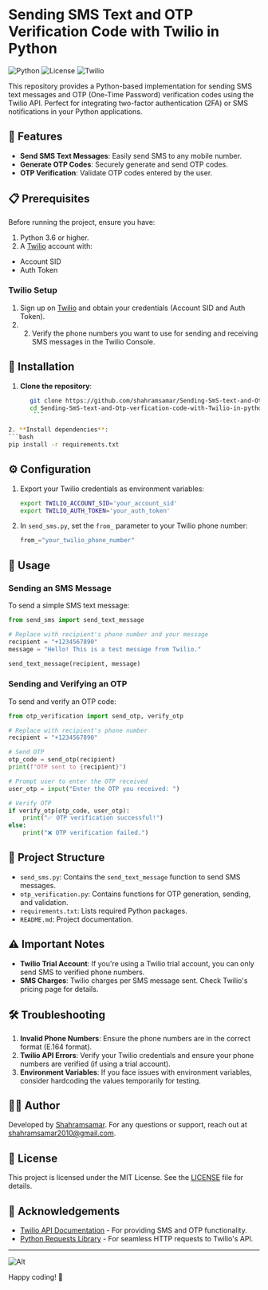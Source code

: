 # Sending SMS Text and OTP Verification Code with Twilio in Python 

![Python](https://img.shields.io/badge/Python-3.6%2B-blue)
![License](https://img.shields.io/badge/License-MIT-green)
![Twilio](https://img.shields.io/badge/Twilio-SMS-red)

 This repository provides a Python-based implementation for sending SMS text messages and OTP (One-Time Password) verification codes using the Twilio API. Perfect for integrating two-factor authentication (2FA) or SMS notifications in your Python applications. 

 ## 📜 Features 

- **Send SMS Text Messages**: Easily send SMS to any mobile number. 
- **Generate OTP Codes**: Securely generate and send OTP codes. 
- **OTP Verification**: Validate OTP codes entered by the user. 
## 📋 Prerequisites 

 Before running the project, ensure you have: 

1. Python 3.6 or higher. 
 2. A [Twilio](https://www.twilio.com) account with:
   - Account SID 
   - Auth Token 

 ### Twilio Setup 

1. Sign up on [Twilio](https://www.twilio.com/try-twilio) and obtain your credentials (Account SID and Auth Token).
2. 2. Verify the phone numbers you want to use for sending and receiving SMS messages in the Twilio Console. 

 ## 🚀 Installation 

 1. **Clone the repository**: 
   ```bash 
         git clone https://github.com/shahramsamar/Sending-SmS-text-and-Otp-verfication-code-with-Twilio-in-python
         cd Sending-SmS-text-and-Otp-verfication-code-with-Twilio-in-python 
          ``` 

 2. **Install dependencies**: 
   ```bash 
   pip install -r requirements.txt
   ``` 

## ⚙️ Configuration 

1. Export your Twilio credentials as environment variables: 
    ```bash 
    export TWILIO_ACCOUNT_SID='your_account_sid' 
    export TWILIO_AUTH_TOKEN='your_auth_token'
    ``` 

 2. In `send_sms.py`, set the `from_` parameter to your Twilio phone number: 
    ```python 
    from_="your_twilio_phone_number" 
    ``` 

 ## 📝 Usage 

 ### Sending an SMS Message 

 To send a simple SMS text message: 

 ```python 
 from send_sms import send_text_message 

 # Replace with recipient's phone number and your message 
 recipient = "+1234567890" 
 message = "Hello! This is a test message from Twilio." 

 send_text_message(recipient, message) 
 ``` 

 ### Sending and Verifying an OTP 

 To send and verify an OTP code: 

 ```python 
 from otp_verification import send_otp, verify_otp 

 # Replace with recipient's phone number 
 recipient = "+1234567890" 

 # Send OTP 
 otp_code = send_otp(recipient) 
 print(f"OTP sent to {recipient}") 

 # Prompt user to enter the OTP received 
 user_otp = input("Enter the OTP you received: ") 

 # Verify OTP 
 if verify_otp(otp_code, user_otp): 
     print("✅ OTP verification successful!") 
 else: 
     print("❌ OTP verification failed.") 
 ``` 

 ## 📁 Project Structure 

 - `send_sms.py`: Contains the `send_text_message` function to send SMS messages. 
 - `otp_verification.py`: Contains functions for OTP generation, sending, and validation. 
 - `requirements.txt`: Lists required Python packages. 
 - `README.md`: Project documentation. 

 ## ⚠️ Important Notes 

 - **Twilio Trial Account**: If you're using a Twilio trial account, you can only send SMS to verified phone numbers. 
 - **SMS Charges**: Twilio charges per SMS message sent. Check Twilio's pricing page for details. 

 ## 🛠️ Troubleshooting 

 1. **Invalid Phone Numbers**: Ensure the phone numbers are in the correct format (E.164 format). 
 2. **Twilio API Errors**: Verify your Twilio credentials and ensure your phone numbers are verified (if using a trial account). 
 3. **Environment Variables**: If you face issues with environment variables, consider hardcoding the values temporarily for testing. 

 ## 🧑‍💻 Author 

 Developed by [Shahramsamar](https://github.com/shahramsamar). For any questions or support, reach out at [shahramsamar2010@gmail.com](mailto:shahramsamar2010@gmail.com). 

 ## 📜 License 

 This project is licensed under the MIT License. See the [LICENSE](LICENSE) file for details. 

 ## 🙌 Acknowledgements 

 - [Twilio API Documentation](https://www.twilio.com/docs/usage/api) - For providing SMS and OTP functionality. 
 - [Python Requests Library](https://requests.readthedocs.io/) - For seamless HTTP requests to Twilio's API. 

 --- 
![Alt](https://repobeats.axiom.co/api/embed/eabe6508a91fa38b4ace0060919094363916f544.svg "Repobeats analytics image")

 Happy coding! 🚀 

